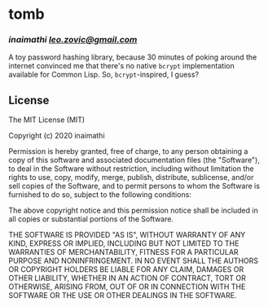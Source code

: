 # tomb
### _inaimathi <leo.zovic@gmail.com>_

A toy password hashing library, because 30 minutes of poking around the internet convinced me that there's no native `bcrypt` implementation available for Common Lisp. So, `bcrypt`-inspired, I guess?

## License

The MIT License (MIT)

Copyright (c) 2020 inaimathi

Permission is hereby granted, free of charge, to any person obtaining a copy of this software and associated documentation files (the "Software"), to deal in the Software without restriction, including without limitation the rights to use, copy, modify, merge, publish, distribute, sublicense, and/or sell copies of the Software, and to permit persons to whom the Software is furnished to do so, subject to the following conditions:

The above copyright notice and this permission notice shall be included in all copies or substantial portions of the Software.

THE SOFTWARE IS PROVIDED "AS IS", WITHOUT WARRANTY OF ANY KIND, EXPRESS OR IMPLIED, INCLUDING BUT NOT LIMITED TO THE WARRANTIES OF MERCHANTABILITY, FITNESS FOR A PARTICULAR PURPOSE AND NONINFRINGEMENT. IN NO EVENT SHALL THE AUTHORS OR COPYRIGHT HOLDERS BE LIABLE FOR ANY CLAIM, DAMAGES OR OTHER LIABILITY, WHETHER IN AN ACTION OF CONTRACT, TORT OR OTHERWISE, ARISING FROM, OUT OF OR IN CONNECTION WITH THE SOFTWARE OR THE USE OR OTHER DEALINGS IN THE SOFTWARE.
